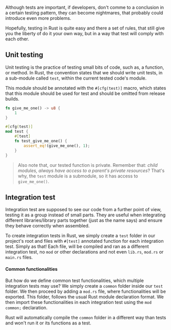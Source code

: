 Although tests are important, if developers, don't comme to a conclusion in a certain testing pattern, they can become nightmares, that probably could introduce even more problems.

Hopefully, testing in Rust is quite easy and there a set of rules, that still give you the liberty of do it your own way, but in a way that test will comply with each other.

## Unit testing
Unit testing is the practice of testing small bits of code, such as, a function, or method. In Rust, the convention states that we should write unit tests, in a sub-module called ``test``, within the current tested code's module.

This module should be annotated with the ``#[cfg(test)]`` macro, which states that this module should be used for test and should be omitted from release builds.

```rust 
fn give_me_one() -> u8 {
	1
}

#[cfg(test)]
mod test {
	#[test]
	fn test_give_me_one() {
		assert_eq!(give_me_one(), 1);
	}
}
```

> Also note that, our tested function is private. Remember that: _child modules, always have access to a parent's private resources_? That's why, the ``test`` module is a submodule, so it has access to ``give_me_one()``.

## Integration test
Integration test are supposed to see our code from a further point of view, testing it as a group instead of small parts. They are useful when integrating different libraries/library parts together (just as the name says) and ensure they behave correctly when assembled.

To create integration tests in Rust, we simply create a ``test`` folder in our project's root and files with ``#[test]`` annotated function for each integration test. Simply as that! Each file, will be compiled and ran as a different integration test, no ``mod`` or other declarations and not even ``lib.rs``, ``mod.rs`` or ``main.rs`` files.

#### Common functionalities
But how do we define common test functionalities, which multiple integration tests may use? We simply create a ``common`` folder inside our ``test`` folder. We then proceed by adding a ``mod.rs`` file, where functionalities will be exported. This folder, follows the usual Rust module declaration format. We then import these functionalities in each integration test using the ``mod common;``  declaration.

Rust will automatically compile the ``common`` folder in a different way than tests and won't run it or its functions as a test.